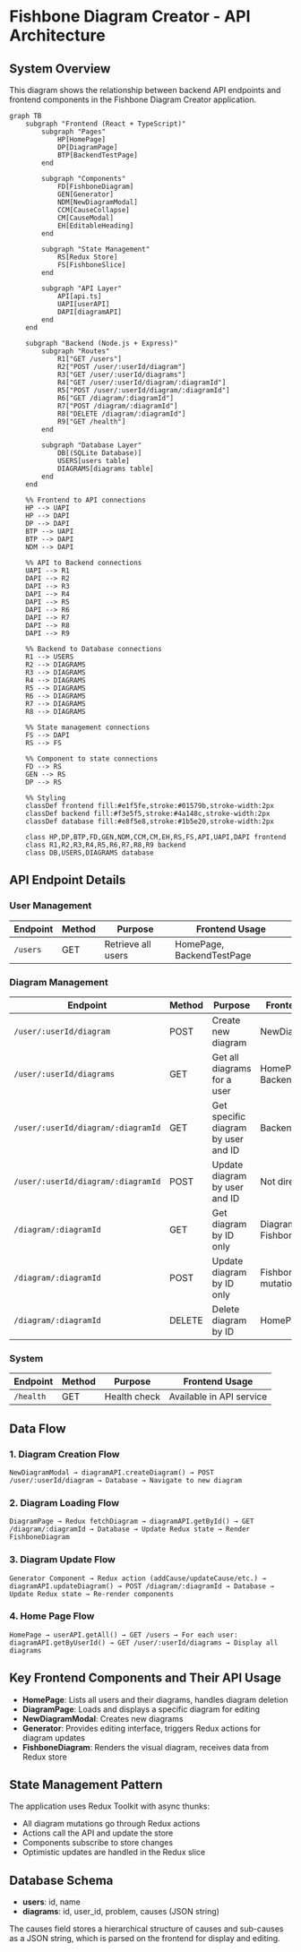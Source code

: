 # Fishbone Diagram Creator - API Architecture

## System Overview
This diagram shows the relationship between backend API endpoints and frontend components in the Fishbone Diagram Creator application.

```mermaid
graph TB
    subgraph "Frontend (React + TypeScript)"
        subgraph "Pages"
            HP[HomePage]
            DP[DiagramPage]
            BTP[BackendTestPage]
        end
        
        subgraph "Components"
            FD[FishboneDiagram]
            GEN[Generator]
            NDM[NewDiagramModal]
            CCM[CauseCollapse]
            CM[CauseModal]
            EH[EditableHeading]
        end
        
        subgraph "State Management"
            RS[Redux Store]
            FS[FishboneSlice]
        end
        
        subgraph "API Layer"
            API[api.ts]
            UAPI[userAPI]
            DAPI[diagramAPI]
        end
    end
    
    subgraph "Backend (Node.js + Express)"
        subgraph "Routes"
            R1["GET /users"]
            R2["POST /user/:userId/diagram"]
            R3["GET /user/:userId/diagrams"]
            R4["GET /user/:userId/diagram/:diagramId"]
            R5["POST /user/:userId/diagram/:diagramId"]
            R6["GET /diagram/:diagramId"]
            R7["POST /diagram/:diagramId"]
            R8["DELETE /diagram/:diagramId"]
            R9["GET /health"]
        end
        
        subgraph "Database Layer"
            DB[(SQLite Database)]
            USERS[users table]
            DIAGRAMS[diagrams table]
        end
    end
    
    %% Frontend to API connections
    HP --> UAPI
    HP --> DAPI
    DP --> DAPI
    BTP --> UAPI
    BTP --> DAPI
    NDM --> DAPI
    
    %% API to Backend connections
    UAPI --> R1
    DAPI --> R2
    DAPI --> R3
    DAPI --> R4
    DAPI --> R5
    DAPI --> R6
    DAPI --> R7
    DAPI --> R8
    DAPI --> R9
    
    %% Backend to Database connections
    R1 --> USERS
    R2 --> DIAGRAMS
    R3 --> DIAGRAMS
    R4 --> DIAGRAMS
    R5 --> DIAGRAMS
    R6 --> DIAGRAMS
    R7 --> DIAGRAMS
    R8 --> DIAGRAMS
    
    %% State management connections
    FS --> DAPI
    RS --> FS
    
    %% Component to state connections
    FD --> RS
    GEN --> RS
    DP --> RS
    
    %% Styling
    classDef frontend fill:#e1f5fe,stroke:#01579b,stroke-width:2px
    classDef backend fill:#f3e5f5,stroke:#4a148c,stroke-width:2px
    classDef database fill:#e8f5e8,stroke:#1b5e20,stroke-width:2px
    
    class HP,DP,BTP,FD,GEN,NDM,CCM,CM,EH,RS,FS,API,UAPI,DAPI frontend
    class R1,R2,R3,R4,R5,R6,R7,R8,R9 backend
    class DB,USERS,DIAGRAMS database
```

## API Endpoint Details

### User Management
| Endpoint | Method | Purpose | Frontend Usage |
|----------|--------|---------|----------------|
| `/users` | GET | Retrieve all users | HomePage, BackendTestPage |

### Diagram Management
| Endpoint | Method | Purpose | Frontend Usage |
|----------|--------|---------|----------------|
| `/user/:userId/diagram` | POST | Create new diagram | NewDiagramModal |
| `/user/:userId/diagrams` | GET | Get all diagrams for a user | HomePage, BackendTestPage |
| `/user/:userId/diagram/:diagramId` | GET | Get specific diagram by user and ID | BackendTestPage |
| `/user/:userId/diagram/:diagramId` | POST | Update diagram by user and ID | Not directly used |
| `/diagram/:diagramId` | GET | Get diagram by ID only | DiagramPage, FishboneSlice |
| `/diagram/:diagramId` | POST | Update diagram by ID only | FishboneSlice (all mutations) |
| `/diagram/:diagramId` | DELETE | Delete diagram by ID | HomePage |

### System
| Endpoint | Method | Purpose | Frontend Usage |
|----------|--------|---------|----------------|
| `/health` | GET | Health check | Available in API service |

## Data Flow

### 1. Diagram Creation Flow
```
NewDiagramModal → diagramAPI.createDiagram() → POST /user/:userId/diagram → Database → Navigate to new diagram
```

### 2. Diagram Loading Flow
```
DiagramPage → Redux fetchDiagram → diagramAPI.getById() → GET /diagram/:diagramId → Database → Update Redux state → Render FishboneDiagram
```

### 3. Diagram Update Flow
```
Generator Component → Redux action (addCause/updateCause/etc.) → diagramAPI.updateDiagram() → POST /diagram/:diagramId → Database → Update Redux state → Re-render components
```

### 4. Home Page Flow
```
HomePage → userAPI.getAll() → GET /users → For each user: diagramAPI.getByUserId() → GET /user/:userId/diagrams → Display all diagrams
```

## Key Frontend Components and Their API Usage

- **HomePage**: Lists all users and their diagrams, handles diagram deletion
- **DiagramPage**: Loads and displays a specific diagram for editing
- **NewDiagramModal**: Creates new diagrams
- **Generator**: Provides editing interface, triggers Redux actions for diagram updates
- **FishboneDiagram**: Renders the visual diagram, receives data from Redux store

## State Management Pattern

The application uses Redux Toolkit with async thunks:
- All diagram mutations go through Redux actions
- Actions call the API and update the store
- Components subscribe to store changes
- Optimistic updates are handled in the Redux slice

## Database Schema

- **users**: id, name
- **diagrams**: id, user_id, problem, causes (JSON string)

The causes field stores a hierarchical structure of causes and sub-causes as a JSON string, which is parsed on the frontend for display and editing.

